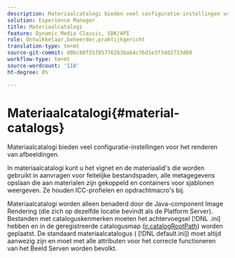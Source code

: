 ```yaml
---
description: Materiaalcatalogi bieden veel configuratie-instellingen voor het renderen van afbeeldingen.
solution: Experience Manager
title: Materiaalcatalogi
feature: Dynamic Media Classic, SDK/API
role: Ontwikkelaar,beheerder,praktijkgericht
translation-type: tm+mt
source-git-commit: d0bc88f55f857762b3bab4c76d1e3f3dd2733d60
workflow-type: tm+mt
source-wordcount: '118'
ht-degree: 0%

---
```



# Materiaalcatalogi{#material-catalogs}

Materiaalcatalogi bieden veel configuratie-instellingen voor het renderen van afbeeldingen.

In materiaalcatalogi kunt u het vignet en de materiaalid&#39;s die worden gebruikt in aanvragen voor feitelijke bestandspaden, alle metagegevens opslaan die aan materialen zijn gekoppeld en containers voor sjablonen weergeven. Ze houden ICC-profielen en opdrachtmacro&#39;s bij.

Materiaalcatalogi worden alleen benaderd door de Java-component Image Rendering (die zich op dezelfde locatie bevindt als de Platform Server). Bestanden met cataloguskenmerken moeten het achtervoegsel [!DNL .ini] hebben en in de geregistreerde catalogusmap ([ir.catalogRootPath](../../../../../../ir-api/server-admin/image-rendering-api-ref/c-ir-server-administration/c-ir-configuration-settings-reference/c-ir-catalog-folder.md#concept-1c1d308112054bb99e3895c3fb8ca5f7)) worden geplaatst. De standaard materiaalcatalogus ( [!DNL default.ini]) moet altijd aanwezig zijn en moet met alle attributen voor het correcte functioneren van het Beeld Serven worden bevolkt.
